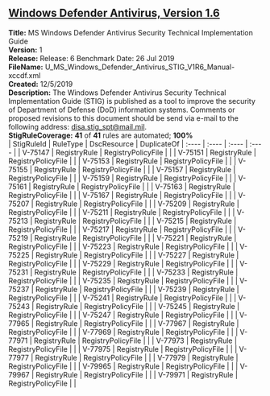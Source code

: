 ## [Windows Defender Antivirus, Version 1.6](.\StigDetail\WindowsDefender-All-1.6.md)

**Title:** MS Windows Defender Antivirus Security Technical Implementation Guide  
**Version:** 1  
**Release:** Release: 6 Benchmark Date: 26 Jul 2019  
**FileName:** U_MS_Windows_Defender_Antivirus_STIG_V1R6_Manual-xccdf.xml  
**Created:** 12/5/2019  
**Description:** The Windows Defender Antivirus Security Technical Implementation Guide (STIG) is published as a tool to improve the security of Department of Defense (DoD) information systems.  Comments or proposed revisions to this document should be send via e-mail to the following address: disa.stig_spt@mail.mil.  
**StigRuleCoverage:** **41** of **41** rules are automated; **100%**  
| StigRuleId | RuleType | DscResource | DuplicateOf
| :---- | :---- | :---- | :---- |
| V-75147 | RegistryRule | RegistryPolicyFile |  |
| V-75151 | RegistryRule | RegistryPolicyFile |  |
| V-75153 | RegistryRule | RegistryPolicyFile |  |
| V-75155 | RegistryRule | RegistryPolicyFile |  |
| V-75157 | RegistryRule | RegistryPolicyFile |  |
| V-75159 | RegistryRule | RegistryPolicyFile |  |
| V-75161 | RegistryRule | RegistryPolicyFile |  |
| V-75163 | RegistryRule | RegistryPolicyFile |  |
| V-75167 | RegistryRule | RegistryPolicyFile |  |
| V-75207 | RegistryRule | RegistryPolicyFile |  |
| V-75209 | RegistryRule | RegistryPolicyFile |  |
| V-75211 | RegistryRule | RegistryPolicyFile |  |
| V-75213 | RegistryRule | RegistryPolicyFile |  |
| V-75215 | RegistryRule | RegistryPolicyFile |  |
| V-75217 | RegistryRule | RegistryPolicyFile |  |
| V-75219 | RegistryRule | RegistryPolicyFile |  |
| V-75221 | RegistryRule | RegistryPolicyFile |  |
| V-75223 | RegistryRule | RegistryPolicyFile |  |
| V-75225 | RegistryRule | RegistryPolicyFile |  |
| V-75227 | RegistryRule | RegistryPolicyFile |  |
| V-75229 | RegistryRule | RegistryPolicyFile |  |
| V-75231 | RegistryRule | RegistryPolicyFile |  |
| V-75233 | RegistryRule | RegistryPolicyFile |  |
| V-75235 | RegistryRule | RegistryPolicyFile |  |
| V-75237 | RegistryRule | RegistryPolicyFile |  |
| V-75239 | RegistryRule | RegistryPolicyFile |  |
| V-75241 | RegistryRule | RegistryPolicyFile |  |
| V-75243 | RegistryRule | RegistryPolicyFile |  |
| V-75245 | RegistryRule | RegistryPolicyFile |  |
| V-75247 | RegistryRule | RegistryPolicyFile |  |
| V-77965 | RegistryRule | RegistryPolicyFile |  |
| V-77967 | RegistryRule | RegistryPolicyFile |  |
| V-77969 | RegistryRule | RegistryPolicyFile |  |
| V-77971 | RegistryRule | RegistryPolicyFile |  |
| V-77973 | RegistryRule | RegistryPolicyFile |  |
| V-77975 | RegistryRule | RegistryPolicyFile |  |
| V-77977 | RegistryRule | RegistryPolicyFile |  |
| V-77979 | RegistryRule | RegistryPolicyFile |  |
| V-79965 | RegistryRule | RegistryPolicyFile |  |
| V-79967 | RegistryRule | RegistryPolicyFile |  |
| V-79971 | RegistryRule | RegistryPolicyFile |  |
